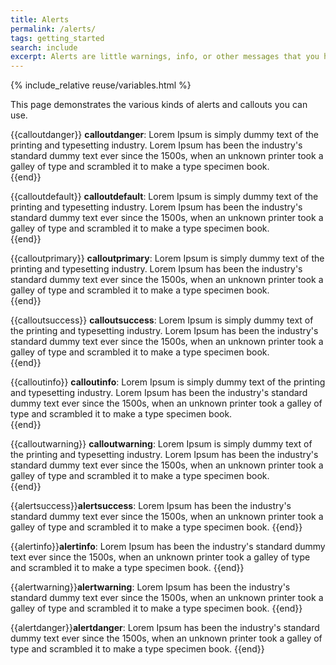 ```yaml
---
title: Alerts
permalink: /alerts/
tags: getting_started
search: include
excerpt: Alerts are little warnings, info, or other messages that you have called out in special formatting.
---
```


{% include_relative reuse/variables.html %}

This page demonstrates the various kinds of alerts and callouts you can use.

{{calloutdanger}}
<b>calloutdanger</b>: Lorem Ipsum is simply dummy text of the printing and typesetting industry. Lorem Ipsum has been the industry's standard dummy text ever since the 1500s, when an unknown printer took a galley of type and scrambled it to make a type specimen book.  
{{end}}

{{calloutdefault}}
<b>calloutdefault</b>: Lorem Ipsum is simply dummy text of the printing and typesetting industry. Lorem Ipsum has been the industry's standard dummy text ever since the 1500s, when an unknown printer took a galley of type and scrambled it to make a type specimen book.  
{{end}}

{{calloutprimary}}
<b>calloutprimary</b>: Lorem Ipsum is simply dummy text of the printing and typesetting industry. Lorem Ipsum has been the industry's standard dummy text ever since the 1500s, when an unknown printer took a galley of type and scrambled it to make a type specimen book.  
{{end}}

{{calloutsuccess}}
<b>calloutsuccess</b>: Lorem Ipsum is simply dummy text of the printing and typesetting industry. Lorem Ipsum has been the industry's standard dummy text ever since the 1500s, when an unknown printer took a galley of type and scrambled it to make a type specimen book.  
{{end}}

{{calloutinfo}}
<b>calloutinfo</b>: Lorem Ipsum is simply dummy text of the printing and typesetting industry. Lorem Ipsum has been the industry's standard dummy text ever since the 1500s, when an unknown printer took a galley of type and scrambled it to make a type specimen book.  
{{end}}

{{calloutwarning}}
<b>calloutwarning</b>: Lorem Ipsum is simply dummy text of the printing and typesetting industry. Lorem Ipsum has been the industry's standard dummy text ever since the 1500s, when an unknown printer took a galley of type and scrambled it to make a type specimen book.  
{{end}}

{{alertsuccess}}<b>alertsuccess</b>: Lorem Ipsum has been the industry's standard dummy text ever since the 1500s, when an unknown printer took a galley of type and scrambled it to make a type specimen book. {{end}}

{{alertinfo}}<b>alertinfo</b>: Lorem Ipsum has been the industry's standard dummy text ever since the 1500s, when an unknown printer took a galley of type and scrambled it to make a type specimen book. {{end}}

{{alertwarning}}<b>alertwarning</b>: Lorem Ipsum has been the industry's standard dummy text ever since the 1500s, when an unknown printer took a galley of type and scrambled it to make a type specimen book. {{end}}

{{alertdanger}}<b>alertdanger</b>: Lorem Ipsum has been the industry's standard dummy text ever since the 1500s, when an unknown printer took a galley of type and scrambled it to make a type specimen book. {{end}}

